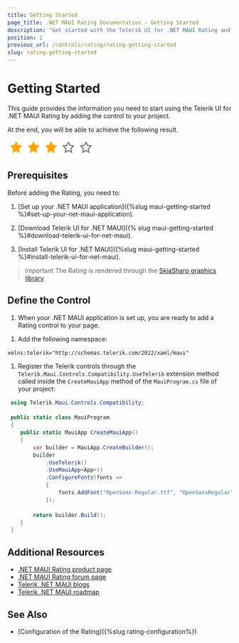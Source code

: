 ```yaml
---
title: Getting Started
page_title: .NET MAUI Rating Documentation - Getting Started
description: "Get started with the Telerik UI for .NET MAUI Rating and add the control to your .NET MAUI project."
position: 1
previous_url: /controls/rating/rating-getting-started
slug: rating-getting-started
---
```


# Getting Started

This guide provides the information you need to start using the Telerik UI for .NET MAUI Rating by adding the control to your project.

At the end, you will be able to achieve the following result.

![Rating Getting Started](images/rating-star.png)

## Prerequisites

Before adding the Rating, you need to:

1. [Set up your .NET MAUI application]({%slug maui-getting-started %}#set-up-your-net-maui-application).

1. [Download Telerik UI for .NET MAUI]({% slug maui-getting-started %}#download-telerik-ui-for-net-maui).

1. [Install Telerik UI for .NET MAUI]({%slug maui-getting-started %}#install-telerik-ui-for-net-maui).

>important The Rating is rendered through the [SkiaSharp graphics library](https://skia.org/).

## Define the Control

1. When your .NET MAUI application is set up, you are ready to add a Rating control to your page.

 <snippet id='rating-gettingstarted-xaml' />

1. Add the following namespace:

 ```XAML
xmlns:telerik="http://schemas.telerik.com/2022/xaml/maui" 
 ```

1. Register the Telerik controls through the `Telerik.Maui.Controls.Compatibility.UseTelerik` extension method called inside the `CreateMauiApp` method of the `MauiProgram.cs` file of your project:

```C#
 using Telerik.Maui.Controls.Compatibility;

 public static class MauiProgram
 {
	public static MauiApp CreateMauiApp()
	{
		var builder = MauiApp.CreateBuilder();
		builder
			.UseTelerik()
			.UseMauiApp<App>()
			.ConfigureFonts(fonts =>
			{
				fonts.AddFont("OpenSans-Regular.ttf", "OpenSansRegular");
			});

		return builder.Build();
	}
 }           
```

## Additional Resources

- [.NET MAUI Rating product page](https://www.telerik.com/maui-ui/rating)
- [.NET MAUI Rating forum page](https://www.telerik.com/forums/maui?tagId=1857)
- [Telerik .NET MAUI blogs](https://www.telerik.com/blogs/mobile-net-maui)
- [Telerik .NET MAUI roadmap](https://www.telerik.com/support/whats-new/maui-ui/roadmap)

## See Also

- [Configuration of the Rating]({%slug rating-configuration%})
